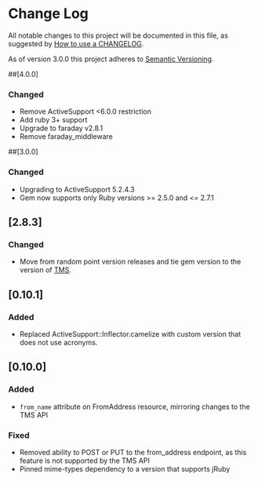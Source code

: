 # Change Log
All notable changes to this project will be documented in this file, as
suggested by [How to use a CHANGELOG](http://keepachangelog.com/).

As of version 3.0.0 this project adheres to [Semantic Versioning](http://semver.org/).

##[4.0.0]
### Changed
- Remove ActiveSupport <6.0.0 restriction
- Add ruby 3+ support 
- Upgrade to faraday v2.8.1
- Remove faraday_middleware

##[3.0.0]
### Changed
- Upgrading to ActiveSupport 5.2.4.3
- Gem now supports only Ruby versions >= 2.5.0 and <= 2.7.1

## [2.8.3]
### Changed
- Move from random point version releases and tie gem version to the version of [TMS](https://tms.govdelivery.com/.version).

## [0.10.1]
### Added
- Replaced ActiveSupport::Inflector.camelize with custom version that does not use acronyms.

## [0.10.0]
### Added
- `from_name` attribute on FromAddress resource, mirroring changes to the TMS API

### Fixed
- Removed ability to POST or PUT to the from_address endpoint, as this feature
  is not supported by the TMS API
- Pinned mime-types dependency to a version that supports jRuby

